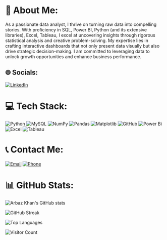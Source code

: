 # 💫 About Me:
As a passionate data analyst, I thrive on turning raw data into compelling stories. With proficiency in SQL, Power BI, Python (and its extensive libraries), Excel, Tableau, I excel at uncovering insights through rigorous statistical analysis and creative problem-solving. My expertise lies in crafting interactive dashboards that not only present data visually but also drive strategic decision-making. I am committed to leveraging data to unlock growth opportunities and enhance business performance.

## 🌐 Socials:
[![LinkedIn](https://img.shields.io/badge/LinkedIn-%230077B5.svg?logo=linkedin&logoColor=white)](https://linkedin.com/in/www.linkedin.com/in/khan-arbaz-da) 

# 💻 Tech Stack:
![Python](https://img.shields.io/badge/python-3670A0?style=for-the-badge&logo=python&logoColor=ffdd54) ![MySQL](https://img.shields.io/badge/mysql-4479A1.svg?style=for-the-badge&logo=mysql&logoColor=white) ![NumPy](https://img.shields.io/badge/numpy-%23013243.svg?style=for-the-badge&logo=numpy&logoColor=white) ![Pandas](https://img.shields.io/badge/pandas-%23150458.svg?style=for-the-badge&logo=pandas&logoColor=white) ![Matplotlib](https://img.shields.io/badge/Matplotlib-%23ffffff.svg?style=for-the-badge&logo=Matplotlib&logoColor=black) ![GitHub](https://img.shields.io/badge/github-%23121011.svg?style=for-the-badge&logo=github&logoColor=white) ![Power Bi](https://img.shields.io/badge/power_bi-F2C811?style=for-the-badge&logo=powerbi&logoColor=black) ![Excel](https://img.shields.io/badge/Excel-217346?style=for-the-badge&logo=microsoft-excel&logoColor=white) ![Tableau](https://img.shields.io/badge/Tableau-E97627?style=for-the-badge&logo=tableau&logoColor=white)

# 📞 Contact Me:
[![Email](https://img.shields.io/badge/Email-%23000000.svg?logo=gmail&logoColor=white)](mailto:arbazk132000@gmail.com)
[![Phone](https://img.shields.io/badge/Phone-%23000000.svg?logoColor=white)](tel:+919130210252)

# 📊 GitHub Stats:
![Arbaz Khan's GitHub stats](https://github-readme-stats.vercel.app/api?username=khanarbazz&theme=radical&hide_border=false&include_all_commits=false&count_private=false)

![GitHub Streak](https://github-readme-streak-stats.herokuapp.com/?user=khanarbazz&theme=radical&hide_border=false)

![Top Languages](https://github-readme-stats.vercel.app/api/top-langs/?username=khanarbazz&theme=radical&hide_border=false&include_all_commits=false&count_private=false&layout=compact)

![Visitor Count](https://visitcount.itsvg.in/api?id=khanarbazz&icon=0&color=0)

